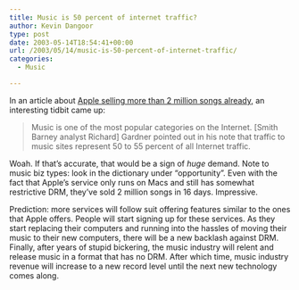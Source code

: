 ```yaml
---
title: Music is 50 percent of internet traffic?
author: Kevin Dangoor
type: post
date: 2003-05-14T18:54:41+00:00
url: /2003/05/14/music-is-50-percent-of-internet-traffic/
categories:
  - Music

---
```

In an article about [Apple selling more than 2 million songs already,][1] an interesting tidbit came up:

> Music is one of the most popular categories on the Internet. [Smith Barney analyst Richard] Gardner pointed out in his note that traffic to music sites represent 50 to 55 percent of all Internet traffic. 

Woah. If that&#8217;s accurate, that would be a sign of _huge_ demand. Note to music biz types: look in the dictionary under &#8220;opportunity&#8221;. Even with the fact that Apple&#8217;s service only runs on Macs and still has somewhat restrictive DRM, they&#8217;ve sold 2 million songs in 16 days. Impressive.
  
Prediction: more services will follow suit offering features similar to the ones that Apple offers. People will start signing up for these services. As they start replacing their computers and running into the hassles of moving their music to their new computers, there will be a new backlash against DRM. Finally, after years of stupid bickering, the music industry will relent and release music in a format that has no DRM. After which time, music industry revenue will increase to a new record level until the next new technology comes along.

 [1]: http://www.marketwatch.com/news/yhoo/story.asp?source=blq/yhoo&siteid=yhoo&dist=yhoo&guid=%7B4FCADACC%2D0FF6%2D4BE5%2D8157%2DA5AA0D7A2D54%7D "Apple's ITunes tops 2 million downloads"